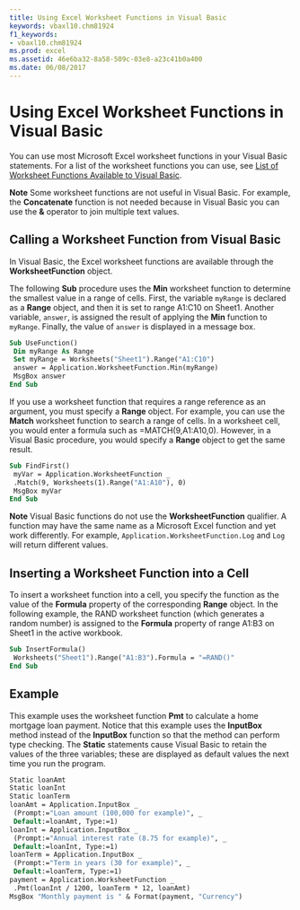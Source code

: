 ```yaml
---
title: Using Excel Worksheet Functions in Visual Basic
keywords: vbaxl10.chm81924
f1_keywords:
- vbaxl10.chm81924
ms.prod: excel
ms.assetid: 46e6ba32-8a58-509c-03e8-a23c41b0a400
ms.date: 06/08/2017
---
```



# Using Excel Worksheet Functions in Visual Basic

You can use most Microsoft Excel worksheet functions in your Visual Basic statements. For a list of the worksheet functions you can use, see  [List of Worksheet Functions Available to Visual Basic](list-of-worksheet-functions-available-to-visual-basic.md).


 **Note**  Some worksheet functions are not useful in Visual Basic. For example, the  **Concatenate** function is not needed because in Visual Basic you can use the **&** operator to join multiple text values.


## Calling a Worksheet Function from Visual Basic

In Visual Basic, the Excel worksheet functions are available through the  **WorksheetFunction** object.

The following  **Sub** procedure uses the **Min** worksheet function to determine the smallest value in a range of cells. First, the variable `myRange` is declared as a **Range** object, and then it is set to range A1:C10 on Sheet1. Another variable, `answer`, is assigned the result of applying the  **Min** function to `myRange`. Finally, the value of  `answer` is displayed in a message box.




```vb
Sub UseFunction() 
 Dim myRange As Range 
 Set myRange = Worksheets("Sheet1").Range("A1:C10") 
 answer = Application.WorksheetFunction.Min(myRange) 
 MsgBox answer 
End Sub
```

If you use a worksheet function that requires a range reference as an argument, you must specify a  **Range** object. For example, you can use the **Match** worksheet function to search a range of cells. In a worksheet cell, you would enter a formula such as =MATCH(9,A1:A10,0). However, in a Visual Basic procedure, you would specify a **Range** object to get the same result.




```vb
Sub FindFirst() 
 myVar = Application.WorksheetFunction _ 
 .Match(9, Worksheets(1).Range("A1:A10"), 0) 
 MsgBox myVar 
End Sub
```


 **Note**  Visual Basic functions do not use the  **WorksheetFunction** qualifier. A function may have the same name as a Microsoft Excel function and yet work differently. For example, `Application.WorksheetFunction.Log` and `Log` will return different values.


## Inserting a Worksheet Function into a Cell

To insert a worksheet function into a cell, you specify the function as the value of the  **Formula** property of the corresponding **Range** object. In the following example, the RAND worksheet function (which generates a random number) is assigned to the **Formula** property of range A1:B3 on Sheet1 in the active workbook.


```vb
Sub InsertFormula() 
 Worksheets("Sheet1").Range("A1:B3").Formula = "=RAND()" 
End Sub
```


## Example

This example uses the worksheet function  **Pmt** to calculate a home mortgage loan payment. Notice that this example uses the **InputBox** method instead of the **InputBox** function so that the method can perform type checking. The **Static** statements cause Visual Basic to retain the values of the three variables; these are displayed as default values the next time you run the program.


```vb
Static loanAmt 
Static loanInt 
Static loanTerm 
loanAmt = Application.InputBox _ 
 (Prompt:="Loan amount (100,000 for example)", _ 
 Default:=loanAmt, Type:=1) 
loanInt = Application.InputBox _ 
 (Prompt:="Annual interest rate (8.75 for example)", _ 
 Default:=loanInt, Type:=1) 
loanTerm = Application.InputBox _ 
 (Prompt:="Term in years (30 for example)", _ 
 Default:=loanTerm, Type:=1) 
payment = Application.WorksheetFunction _ 
 .Pmt(loanInt / 1200, loanTerm * 12, loanAmt) 
MsgBox "Monthly payment is " & Format(payment, "Currency")
```


